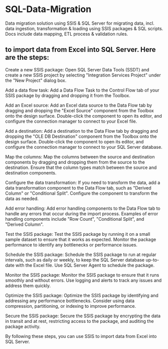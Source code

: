 # SQL-Data-Migration
Data migration solution using SSIS &amp; SQL Server for migrating data, incl. data ingestion, transformation &amp; loading using SSIS packages &amp; SQL scripts. Docs include data mapping, ETL process &amp; validation rules.




## to import data from Excel into SQL Server. Here are the steps:

Create a new SSIS package: Open SQL Server Data Tools (SSDT) and create a new SSIS project by selecting "Integration Services Project" under the "New Project" dialog box.

Add a data flow task: Add a Data Flow Task to the Control Flow tab of your SSIS package by dragging and dropping it from the Toolbox.

Add an Excel source: Add an Excel data source to the Data Flow tab by dragging and dropping the "Excel Source" component from the Toolbox onto the design surface. Double-click the component to open its editor, and configure the connection manager to connect to your Excel file.

Add a destination: Add a destination to the Data Flow tab by dragging and dropping the "OLE DB Destination" component from the Toolbox onto the design surface. Double-click the component to open its editor, and configure the connection manager to connect to your SQL Server database.

Map the columns: Map the columns between the source and destination components by dragging and dropping them from the source to the destination. Ensure that the column types match between the source and destination components.

Configure the data transformation: If you need to transform the data, add a data transformation component to the Data Flow tab, such as "Derived Column" or "Conditional Split". Configure the component to transform the data as needed.

Add error handling: Add error handling components to the Data Flow tab to handle any errors that occur during the import process. Examples of error handling components include "Row Count", "Conditional Split", and "Derived Column".

Test the SSIS package: Test the SSIS package by running it on a small sample dataset to ensure that it works as expected. Monitor the package performance to identify any bottlenecks or performance issues.

Schedule the SSIS package: Schedule the SSIS package to run at regular intervals, such as daily or weekly, to keep the SQL Server database up-to-date with the Excel file. Use SQL Server Agent to schedule the package.

Monitor the SSIS package: Monitor the SSIS package to ensure that it runs smoothly and without errors. Use logging and alerts to track any issues and address them quickly.

Optimize the SSIS package: Optimize the SSIS package by identifying and addressing any performance bottlenecks. Consider using data compression, partitioning, or indexing to improve performance.

Secure the SSIS package: Secure the SSIS package by encrypting the data in transit and at rest, restricting access to the package, and auditing the package activity.

By following these steps, you can use SSIS to import data from Excel into SQL Server.
